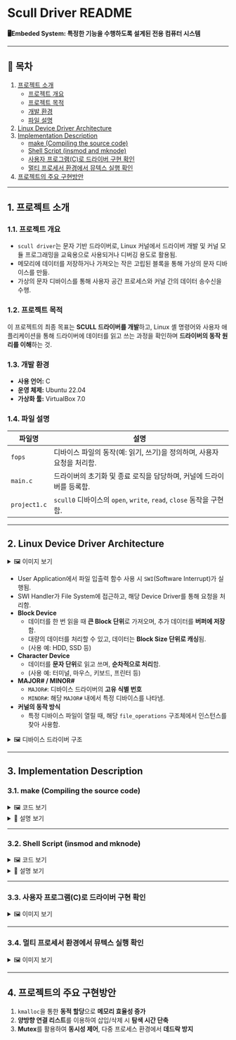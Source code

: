 # Scull Driver README
**🖥️Embeded System: 특정한 기능을 수행하도록 설계된 전용 컴퓨터 시스템**

---

## 📌 목차
1. [프로젝트 소개](#1-프로젝트-소개)  
   - [프로젝트 개요](#11-프로젝트-개요)  
   - [프로젝트 목적](#12-프로젝트-목적)  
   - [개발 환경](#13-개발-환경)  
   - [파일 설명](#14-파일-설명)  
2. [Linux Device Driver Architecture](#2-linux-device-driver-architecture)  
3. [Implementation Description](#3-implementation-description)  
   - [make (Compiling the source code)](#make-compiling-the-source-code)  
   - [Shell Script (insmod and mknode)](#shell-script-insmod-and-mknode)  
   - [사용자 프로그램(C)로 드라이버 구현 확인](#사용자-프로그램-c로-드라이버-구현-확인)  
   - [멀티 프로세서 환경에서 뮤텍스 실행 확인](#멀티-프로세서-환경에서-뮤텍스-실행-확인)
4. [프로젝트의 주요 구현방안](#4-프로젝트의-주요-구현방안)  

---

## 1. 프로젝트 소개

### 1.1. 프로젝트 개요
- `scull driver`는 문자 기반 드라이버로, Linux 커널에서 드라이버 개발 및 커널 모듈 프로그래밍을 교육용으로 사용되거나 디버깅 용도로 활용됨.
- 메모리에 데이터를 저장하거나 가져오는 작은 고립된 블록을 통해 가상의 문자 디바이스를 만듦.
- 가상의 문자 디바이스를 통해 사용자 공간 프로세스와 커널 간의 데이터 송수신을 수행.

### 1.2. 프로젝트 목적  
이 프로젝트의 최종 목표는 **SCULL 드라이버를 개발**하고, Linux 셸 명령어와 사용자 애플리케이션을 통해 드라이버에 데이터를 읽고 쓰는 과정을 확인하며 **드라이버의 동작 원리를 이해**하는 것.

### 1.3. 개발 환경
- **사용 언어:** C  
- **운영 체제:** Ubuntu 22.04  
- **가상화 툴:** VirtualBox 7.0  

### 1.4. 파일 설명
| 파일명     | 설명 |
|------------|--------------------------------------|
| `fops`     | 디바이스 파일의 동작(예: 읽기, 쓰기)을 정의하며, 사용자 요청을 처리함. |
| `main.c`   | 드라이버의 초기화 및 종료 로직을 담당하며, 커널에 드라이버를 등록함. |
| `project1.c` | `scull0` 디바이스의 `open`, `write`, `read`, `close` 동작을 구현함. |

---

## 2. Linux Device Driver Architecture

<details>
<summary>🖼️ 이미지 보기</summary>

<img src="https://github.com/Chochanguk/Embeded-System-Scull-driver/assets/119058637/88d06841-e0b4-443e-b4bb-27c79494352a" width=65%/>
<img src="https://github.com/Chochanguk/Embeded-System-Scull-driver/assets/119058637/eccf5199-9670-411e-bf14-51e5f251138a" width=30%/>

</details>

- User Application에서 파일 입출력 함수 사용 시 `SWI`(Software Interrupt)가 실행됨.
- SWI Handler가 File System에 접근하고, 해당 Device Driver를 통해 요청을 처리함.
- **Block Device**  
  - 데이터를 한 번 읽을 때 **큰 Block 단위**로 가져오며, 추가 데이터를 **버퍼에 저장**함.  
  - 대량의 데이터를 처리할 수 있고, 데이터는 **Block Size 단위로 캐싱**됨.  
  - (사용 예: HDD, SSD 등)  
- **Character Device**  
  - 데이터를 **문자 단위**로 읽고 쓰며, **순차적으로 처리**함.  
  - (사용 예: 터미널, 마우스, 키보드, 프린터 등)  
- **MAJOR# / MINOR#**  
  - `MAJOR#`: 디바이스 드라이버의 **고유 식별 번호**  
  - `MINOR#`: 해당 `MAJOR#` 내에서 특정 디바이스를 나타냄.  
- **커널의 동작 방식**  
  - 특정 디바이스 파일이 열릴 때, 해당 `file_operations` 구조체에서 인스턴스를 찾아 사용함.

<details>
<summary>🖼️ 디바이스 드라이버 구조</summary>

<img src="https://github.com/Chochanguk/Embeded-System-Scull-driver/assets/119058637/975ef459-3c7d-4a32-b89d-064bd93b5d2c">

</details>

---

## 3. Implementation Description

### <a id="make-compiling-the-source-code"></a> 3.1. make (Compiling the source code)

<details>
<summary>🖼️ 코드 보기</summary>
<img src="https://github.com/user-attachments/assets/d003c728-2d70-4192-a69d-367edf667f21">
</details>

<details>
<summary>📜 설명 보기</summary>

- `make`는 `Makefile`을 읽어 빌드 프로세스를 자동화함.
- 커널 빌드 시스템을 호출하여 **캐릭터 디바이스 모듈을 빌드**함.

</details>

---

### <a id="shell-script-insmod-and-mknode"></a> 3.2. Shell Script (insmod and mknode)

<details>
<summary>🖼️ 코드 보기</summary>

<img src="https://github.com/user-attachments/assets/7ac720f6-b22b-4c3f-8ce2-df38139654e6">
</details>

<details>
<summary>📜 설명 보기</summary>

- 디바이스 파일은 **커널 모듈과 사용자 프로그램 간의 인터페이스** 역할을 수행.
1. 모듈 정보 정의 (Read/Write 권한 설정)
2. `insmod`를 사용하여 `scull.ko`를 커널에 로드
3. `main.c`의 `register_chdev`를 통해 **동적 MAJOR# 할당**
4. `mknod`를 이용하여 `/dev/scullN` 디바이스 파일 생성

</details>

---

### <a id="사용자-프로그램-c로-드라이버-구현-확인"></a> 3.3. 사용자 프로그램(C)로 드라이버 구현 확인

<details>
<summary>🖼️ 이미지 보기</summary>
<img src="https://github.com/user-attachments/assets/48ca5657-d9de-4af2-b48f-f3d8ec3e5e09">
</details>

---

### <a id="멀티-프로세서-환경에서-뮤텍스-실행-확인"></a> 3.4. 멀티 프로세서 환경에서 뮤텍스 실행 확인

<details>
<summary>🖼️ 이미지 보기</summary>
<img src="https://github.com/user-attachments/assets/f36cb79b-9f95-4c57-b3e9-4e2ad082d07a">
</details>

---

## 4. 프로젝트의 주요 구현방안

1. `kmalloc`을 통한 **동적 할당**으로 **메모리 효율성 증가**  
2. **양방향 연결 리스트**를 이용하여 삽입/삭제 시 **탐색 시간 단축**  
3. **Mutex**를 활용하여 **동시성 제어**, 다중 프로세스 환경에서 **데드락 방지**  

